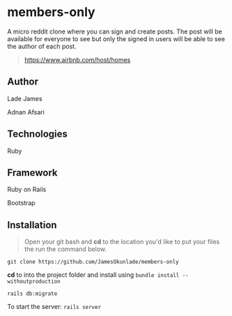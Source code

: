 # members-only
A micro reddit clone where you can sign and create posts. The post will be available for everyone to see but only the signed in users will be able to see the author of each post.
> https://www.airbnb.com/host/homes

## Author
Lade James

Adnan Afsari

## Technologies
Ruby

## Framework
Ruby on Rails

Bootstrap

## Installation
> Open your git bash and **cd** to the location you'd like to put your files the run the command below.

`git clone https://github.com/JamesOkunlade/members-only`

**cd** to into the project folder and install using `bundle install --withoutproduction`

`rails db:migrate`

To start the server: `rails server`
